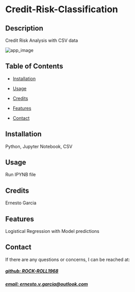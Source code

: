 # Credit-Risk-Classification




## Description
Credit Risk Analysis with CSV data

![app_image]("Accuracy_Scores")

## Table of Contents
- [Installation](#installation)
- [Usage](#usage)
- [Credits](#credits)

- [Features](#features)

- [Contact](#contact)

## Installation
Python, Jupyter Notebook, CSV

## Usage
Run IPYNB file

## Credits
Ernesto Garcia



## Features
Logistical Regression with Model predictions



## Contact
If there are any questions or concerns, I can be reached at:
##### [github: ROCK-ROLL1968](https://github.com/ROCK-ROLL1968)
##### [email: ernesto.v.garcia@outlook.com](mailto:ernesto.v.garcia@outlook.com)

